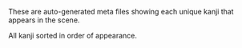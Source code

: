 These are auto-generated meta files showing each unique kanji that appears in the scene.

All kanji sorted in order of appearance.